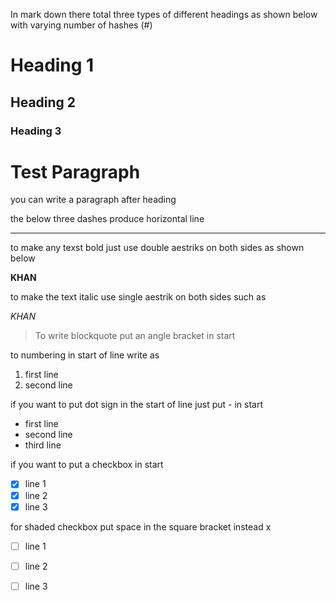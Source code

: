 In mark down there total three types of different headings as shown below with varying number of hashes (#)
# Heading 1
## Heading 2
### Heading 3


# Test Paragraph
you can write a paragraph after heading 

the below three dashes produce horizontal line


---

to make any texst bold just use double aestriks on both sides as shown below

**KHAN**

to make the text italic use single aestrik on both sides such as

*KHAN*

>To write blockquote put an angle bracket in start

to numbering in start of line write as 

1. first line 
2. second line

if you want to put dot sign in the start of line just put - in start

- first line 
- second line
- third line

if you want to put a checkbox in start 

- [x] line 1
- [x] line 2
- [x] line 3

for shaded checkbox put space in the square bracket instead x

- [  ] line 1
- [  ] line 2
- [  ] line 3




